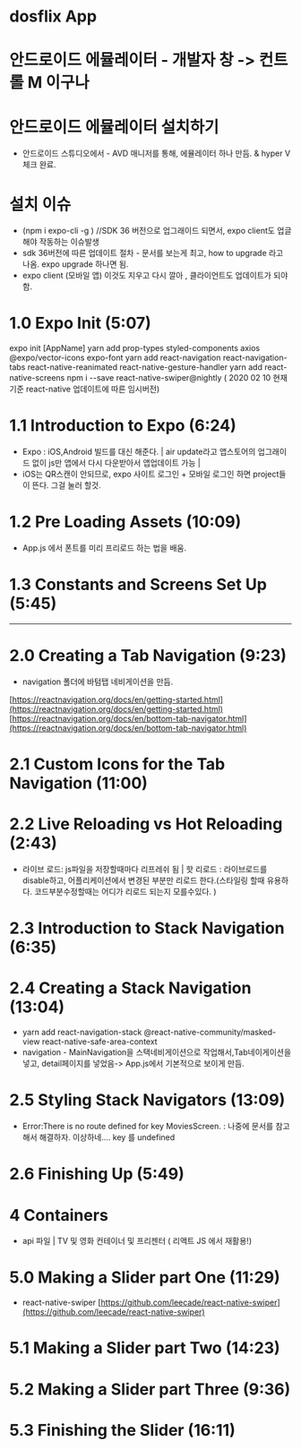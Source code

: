 # dosflix App

# 안드로이드 에뮬레이터 - 개발자 창 -> 컨트롤 M 이구나

# 안드로이드 에뮬레이터 설치하기

- 안드로이드 스튜디오에서 - AVD 매니저를 통해, 에뮬레이터 하나 만듬. & hyper V 체크 완료.

# 설치 이슈

- (npm i expo-cli -g ) //SDK 36 버전으로 업그래이드 되면서, expo client도 업글해야 작동하는 이슈발생
- sdk 36버전에 따른 업데이트 절차 - 문서를 보는게 최고, how to upgrade 라고 나옴. expo upgrade 하나면 됨.
- expo client (모바일 앱) 이것도 지우고 다시 깔아 , 클라이언트도 업데이트가 되야함.

# 1.0 Expo Init (5:07)

expo init [AppName]
yarn add prop-types styled-components axios @expo/vector-icons expo-font
yarn add react-navigation react-navigation-tabs react-native-reanimated react-native-gesture-handler
yarn add react-native-screens
npm i --save react-native-swiper@nightly ( 2020 02 10 현재기준 react-native 업데이트에 따른 임시버전)

# 1.1 Introduction to Expo (6:24)

- Expo : iOS,Android 빌드를 대신 해준다. | air update라고 앱스토어의 업그래이드 없이 js만 앱에서 다시 다운받아서 앱업데이트 가능 |
- iOS는 QR스캔이 안되므로, expo 사이트 로그인 + 모바일 로그인 하면 project들이 뜬다. 그걸 눌러 할것.

# 1.2 Pre Loading Assets (10:09)

- App.js 에서 폰트를 미리 프리로드 하는 법을 배움.

# 1.3 Constants and Screens Set Up (5:45)

---

# 2.0 Creating a Tab Navigation (9:23)

- navigation 폴더에 바텀탭 네비게이션을 만듬.

[https://reactnavigation.org/docs/en/getting-started.html](https://reactnavigation.org/docs/en/getting-started.html)
[https://reactnavigation.org/docs/en/bottom-tab-navigator.html](https://reactnavigation.org/docs/en/bottom-tab-navigator.html)

# 2.1 Custom Icons for the Tab Navigation (11:00)

# 2.2 Live Reloading vs Hot Reloading (2:43)

- 라이브 로드: js파일을 저장할때마다 리프레쉬 됨 | 핫 리로드 : 라이브로드를 disable하고, 어플리케이션에서 변경된 부분만 리로드 한다.(스타일링 할때 유용하다. 코드부분수정할때는 어디가 리로드 되는지 모를수있다. )

# 2.3 Introduction to Stack Navigation (6:35)

# 2.4 Creating a Stack Navigation (13:04)

- yarn add react-navigation-stack @react-native-community/masked-view react-native-safe-area-context
- navigation - MainNavigation을 스택네비게이션으로 작업해서,Tab네이게이션을 넣고, detail페이지를 넣었음-> App.js에서 기본적으로 보이게 만듬.

# 2.5 Styling Stack Navigators (13:09)

- Error:There is no route defined for key MoviesScreen. : 나중에 문서를 참고해서 해결하자. 이상하네.... key 를 undefined

# 2.6 Finishing Up (5:49)

# 4 Containers

- api 파일 | TV 및 영화 컨테이너 및 프리젠터 ( 리액트 JS 에서 재활용!)

# 5.0 Making a Slider part One (11:29)

- react-native-swiper
  [https://github.com/leecade/react-native-swiper](https://github.com/leecade/react-native-swiper)

# 5.1 Making a Slider part Two (14:23)

# 5.2 Making a Slider part Three (9:36)

# 5.3 Finishing the Slider (16:11)
